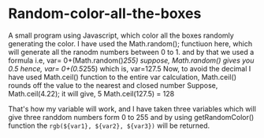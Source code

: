 # Random-color-all-the-boxes
A small program using Javascript, which color all the boxes randomly generating the color. I have used the Math.random(); functiuon here, which will generate all the ranodm numbers between 0 to 1. and by that we used a formula i.e,
                                var= 0+(Math.random()*255) 
                          suppose, Math.random() gives you 0.5
                          hence,  var= 0+(0.5*255)
                          which is,  var=127.5
      Now, to avoid the decimal I have used Math.ceil() function to the entire var calculation, Math.ceil() rounds off the value 
      to the nearest and closed number
                  Suppose, Math.ceil(4.22);
                  it will give, 5
                  Math.ceil(127.5) = 128

That's how my variable will work, and I have taken three variables which will give three randdom numbers form 0 to 255 and by using getRandomColor() function the `rgb(${var1}, ${var2}, ${var3})` will be returned.
                          
